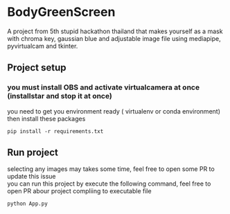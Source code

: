 # BodyGreenScreen
A project from 5th stupid hackathon thailand that makes yourself as a mask with chroma key, gaussian blue and adjustable image file 
using mediapipe, pyvirtualcam and tkinter.

## Project setup
### <b> you must install OBS and activate virtualcamera at once (installstar and stop it at once) </b> </br>
you need to get you environment ready ( virtualenv or conda environment) then install these packages
```
pip install -r requirements.txt
```

## Run project
selecting any images may takes some time, feel free to open some PR to update this issue <br>
you can run this project by execute the following command, feel free to open PR abour project compliing to executable file
```
python App.py
```
